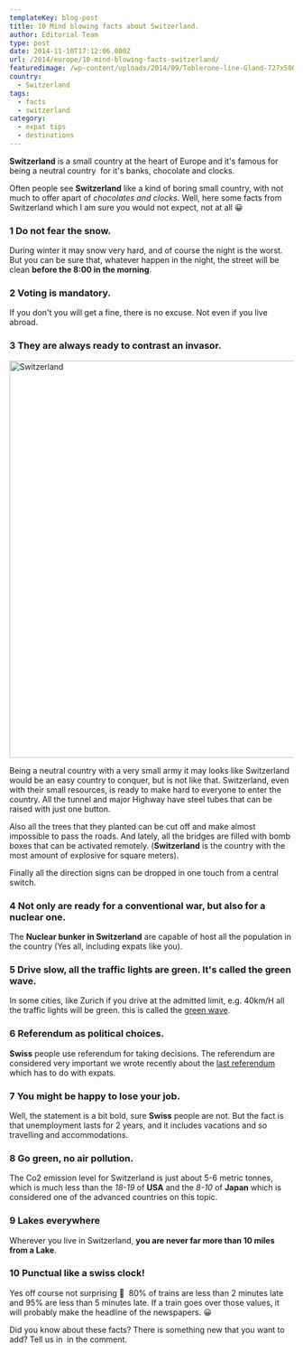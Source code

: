 ```yaml
---
templateKey: blog-post
title: 10 Mind blowing facts about Switzerland.
author: Editorial Team
type: post
date: 2014-11-10T17:12:06.000Z
url: /2014/europe/10-mind-blowing-facts-switzerland/
featuredimage: /wp-content/uploads/2014/09/Toblerone-line-Gland-727x500.jpg
country:
  - Switzerland
tags:
  - facts
  - switzerland
category:
  - expat tips
  - destinations
---
```


**Switzerland** is a small country at the heart of Europe and it's famous for being a neutral country  for it's banks, chocolate and clocks.

Often people see **Switzerland** like a kind of boring small country, with not much to offer apart of _chocolates and clocks_. Well, here some facts from Switzerland which I am sure you would not expect, not at all 😀<!--more-->

### 1 Do not fear the snow.

During winter it may snow very hard, and of course the night is the worst. But you can be sure that, whatever happen in the night, the street will be clean **before the 8:00 in the morning**.

### 2 Voting is mandatory.

If you don't you will get a fine, there is no excuse. Not even if you live abroad.

### 3 They are always ready to contrast an invasor.

<a href="/img/uploads/2014/09/Toblerone-line-Gland.jpg"><img src="/img/uploads/2014/09/Toblerone-line-Gland-1024x703.jpg" alt="Switzerland" width="1024" height="703" /></a>

Being a neutral country with a very small army it may looks like Switzerland would be an easy country to conquer, but is not like that. Switzerland, even with their small resources, is ready to make hard to everyone to enter the country. All the tunnel and major Highway have steel tubes that can be raised with just one button.

Also all the trees that they planted can be cut off and make almost impossible to pass the roads. And lately, all the bridges are filled with bomb boxes that can be activated remotely. (**Switzerland** is the country with the most amount of explosive for square meters).

Finally all the direction signs can be dropped in one touch from a central switch.

### 4 Not only are ready for a conventional war, but also for a nuclear one.

The **Nuclear bunker in Switzerland** are capable of host all the population in the country (Yes all, including expats like you).

### 5 Drive slow, all the traffic lights are green. It's called the green wave.

In some cities, like Zurich if you drive at the admitted limit, e.g. 40km/H all the traffic lights will be green. this is called the <a href="https://en.wikipedia.org/wiki/Green_wave"  target="_blank" rel="noopener noreferrer">green wave</a>.

### 6 Referendum as political choices.

**Swiss** people use referendum for taking decisions. The referendum are considered very important we wrote recently about the <a title="Switzerland approved the referendum against immigration"  href="https://www.thexpatmagazine.com/thexpatmagazine-wp/2014/europe/switzerland-immigration/" rel="noopener noreferrer"  target="_blank" rel="noopener noreferrer">last referendum</a> which has to do with expats.

### 7 You might be happy to lose your job.

Well, the statement is a bit bold, sure **Swiss** people are not. But the fact is that unemployment lasts for 2 years, and it includes vacations and so travelling and accommodations.

### 8 Go green, no air pollution.

The Co2 emission level for Switzerland is just about 5-6 metric tonnes, which is much less than the _18-19_ of **USA** and the _8-10_ of **Japan** which is considered one of the advanced countries on this topic.

### 9 Lakes everywhere

Wherever you live in Switzerland, **you are never far more than 10 miles from a Lake**.

### 10 Punctual like a swiss clock!

Yes off course not surprising 🙂  80% of trains are less than 2 minutes late and 95% are less than 5 minutes late. If a train goes over those values, it will probably make the headline of the newspapers. 😀

Did you know about these facts? There is something new that you want to add? Tell us in  in the comment.
